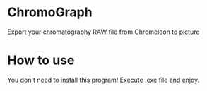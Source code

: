 # ChromoGraph
Export your chromatography RAW file from Chromeleon to picture

# How to use

You don't need to install this program! Execute .exe file and enjoy.
